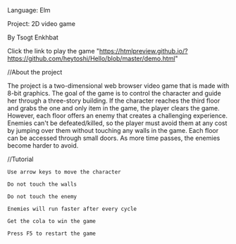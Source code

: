 Language: Elm
 
 Project: 2D video game
 
 By Tsogt Enkhbat
 
 Click the link to play the game "https://htmlpreview.github.io/?https://github.com/heytoshi/Hello/blob/master/demo.html"
 
 //About the project
 
  The project is a two-dimensional web browser video game that is made with 8-bit graphics. The goal of the game is to control the character and guide her through a three-story building. If the character reaches the third floor and grabs the one and only item in the game, the player clears the game. However, each floor offers an enemy that creates a challenging experience. Enemies can't be defeated/killed, so the player must avoid them at any cost by jumping over them without touching any walls in the game. Each floor can be accessed through small doors. As more time passes, the enemies become harder to avoid.
 

//Tutorial

    Use arrow keys to move the character

    Do not touch the walls

    Do not touch the enemy

    Enemies will run faster after every cycle

    Get the cola to win the game

    Press F5 to restart the game
